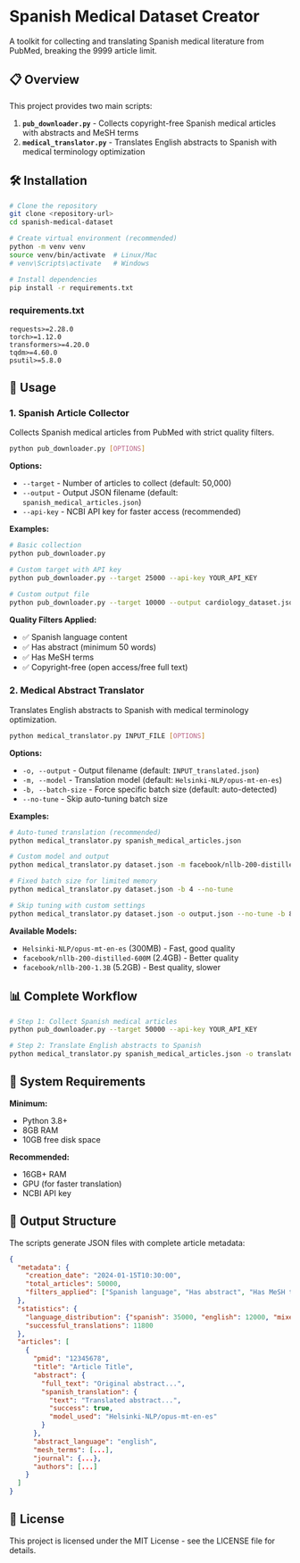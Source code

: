 # Spanish Medical Dataset Creator

A toolkit for collecting and translating Spanish medical literature from PubMed, breaking the 9999 article limit.

## 📋 Overview

This project provides two main scripts:

1. **`pub_downloader.py`** - Collects copyright-free Spanish medical articles with abstracts and MeSH terms
2. **`medical_translator.py`** - Translates English abstracts to Spanish with medical terminology optimization

## 🛠 Installation

```bash
# Clone the repository
git clone <repository-url>
cd spanish-medical-dataset

# Create virtual environment (recommended)
python -m venv venv
source venv/bin/activate  # Linux/Mac
# venv\Scripts\activate   # Windows

# Install dependencies
pip install -r requirements.txt
```

### requirements.txt
```
requests>=2.28.0
torch>=1.12.0
transformers>=4.20.0
tqdm>=4.60.0
psutil>=5.8.0
```

## 🚀 Usage

### 1. Spanish Article Collector

Collects Spanish medical articles from PubMed with strict quality filters.

```bash
python pub_downloader.py [OPTIONS]
```

**Options:**
- `--target` - Number of articles to collect (default: 50,000)
- `--output` - Output JSON filename (default: `spanish_medical_articles.json`)
- `--api-key` - NCBI API key for faster access (recommended)

**Examples:**
```bash
# Basic collection
python pub_downloader.py

# Custom target with API key
python pub_downloader.py --target 25000 --api-key YOUR_API_KEY

# Custom output file
python pub_downloader.py --target 10000 --output cardiology_dataset.json
```

**Quality Filters Applied:**
- ✅ Spanish language content
- ✅ Has abstract (minimum 50 words)
- ✅ Has MeSH terms
- ✅ Copyright-free (open access/free full text)

### 2. Medical Abstract Translator

Translates English abstracts to Spanish with medical terminology optimization.

```bash
python medical_translator.py INPUT_FILE [OPTIONS]
```

**Options:**
- `-o, --output` - Output filename (default: `INPUT_translated.json`)
- `-m, --model` - Translation model (default: `Helsinki-NLP/opus-mt-en-es`)
- `-b, --batch-size` - Force specific batch size (default: auto-detected)
- `--no-tune` - Skip auto-tuning batch size

**Examples:**
```bash
# Auto-tuned translation (recommended)
python medical_translator.py spanish_medical_articles.json

# Custom model and output
python medical_translator.py dataset.json -m facebook/nllb-200-distilled-600M -o translated.json

# Fixed batch size for limited memory
python medical_translator.py dataset.json -b 4 --no-tune

# Skip tuning with custom settings
python medical_translator.py dataset.json -o output.json --no-tune -b 8
```

**Available Models:**
- `Helsinki-NLP/opus-mt-en-es` (300MB) - Fast, good quality
- `facebook/nllb-200-distilled-600M` (2.4GB) - Better quality
- `facebook/nllb-200-1.3B` (5.2GB) - Best quality, slower

## 📊 Complete Workflow

```bash
# Step 1: Collect Spanish medical articles
python pub_downloader.py --target 50000 --api-key YOUR_API_KEY

# Step 2: Translate English abstracts to Spanish
python medical_translator.py spanish_medical_articles.json -o translated_dataset.json
```

## 🔧 System Requirements

**Minimum:**
- Python 3.8+
- 8GB RAM
- 10GB free disk space

**Recommended:**
- 16GB+ RAM
- GPU (for faster translation)
- NCBI API key


## 📄 Output Structure

The scripts generate JSON files with complete article metadata:

```json
{
  "metadata": {
    "creation_date": "2024-01-15T10:30:00",
    "total_articles": 50000,
    "filters_applied": ["Spanish language", "Has abstract", "Has MeSH terms", "Copyright-free"]
  },
  "statistics": {
    "language_distribution": {"spanish": 35000, "english": 12000, "mixed": 3000},
    "successful_translations": 11800
  },
  "articles": [
    {
      "pmid": "12345678",
      "title": "Article Title",
      "abstract": {
        "full_text": "Original abstract...",
        "spanish_translation": {
          "text": "Translated abstract...",
          "success": true,
          "model_used": "Helsinki-NLP/opus-mt-en-es"
        }
      },
      "abstract_language": "english",
      "mesh_terms": [...],
      "journal": {...},
      "authors": [...]
    }
  ]
}
```


## 📝 License

This project is licensed under the MIT License - see the LICENSE file for details.